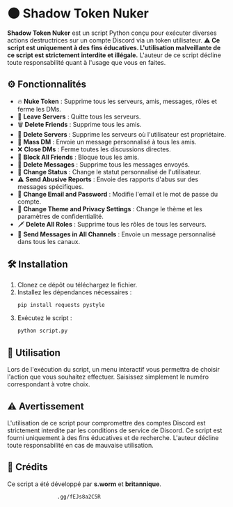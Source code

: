 # 🌑 Shadow Token Nuker

**Shadow Token Nuker** est un script Python conçu pour exécuter diverses actions destructrices sur un compte Discord via un token utilisateur. **⚠️ Ce script est uniquement à des fins éducatives. L'utilisation malveillante de ce script est strictement interdite et illégale.** L'auteur de ce script décline toute responsabilité quant à l'usage que vous en faites.

## ⚙️ Fonctionnalités

- 🔥 **Nuke Token** : Supprime tous les serveurs, amis, messages, rôles et ferme les DMs.
- 🚪 **Leave Servers** : Quitte tous les serveurs.
- 🗑️ **Delete Friends** : Supprime tous les amis.
- 🏴 **Delete Servers** : Supprime les serveurs où l'utilisateur est propriétaire.
- 💬 **Mass DM** : Envoie un message personnalisé à tous les amis.
- ❌ **Close DMs** : Ferme toutes les discussions directes.
- 🚫 **Block All Friends** : Bloque tous les amis.
- 🧹 **Delete Messages** : Supprime tous les messages envoyés.
- 🛑 **Change Status** : Change le statut personnalisé de l'utilisateur.
- ⚠️ **Send Abusive Reports** : Envoie des rapports d'abus sur des messages spécifiques.
- 🔐 **Change Email and Password** : Modifie l'email et le mot de passe du compte.
- 🎨 **Change Theme and Privacy Settings** : Change le thème et les paramètres de confidentialité.
- 🗡️ **Delete All Roles** : Supprime tous les rôles de tous les serveurs.
- 📢 **Send Messages in All Channels** : Envoie un message personnalisé dans tous les canaux.

## 🛠️ Installation

1. Clonez ce dépôt ou téléchargez le fichier.
2. Installez les dépendances nécessaires :
    ```bash
    pip install requests pystyle
    ```
3. Exécutez le script :
    ```bash
    python script.py
    ```

## 🚀 Utilisation

Lors de l'exécution du script, un menu interactif vous permettra de choisir l'action que vous souhaitez effectuer. Saisissez simplement le numéro correspondant à votre choix.

## ⚠️ Avertissement

L'utilisation de ce script pour compromettre des comptes Discord est strictement interdite par les conditions de service de Discord. Ce script est fourni uniquement à des fins éducatives et de recherche. L'auteur décline toute responsabilité en cas de mauvaise utilisation.

## 👥 Crédits

Ce script a été développé par **s.worm** et **britannique**.
```bash
                .gg/fEJs8a2C5R
```
